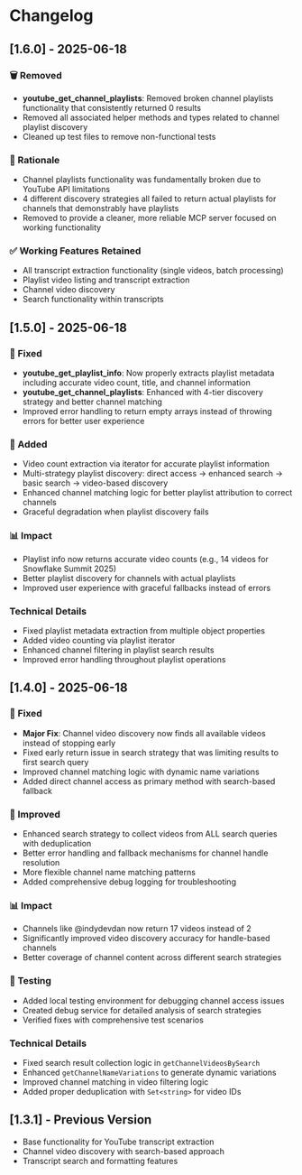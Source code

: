 # Changelog

## [1.6.0] - 2025-06-18

### 🗑️ Removed
- **youtube_get_channel_playlists**: Removed broken channel playlists functionality that consistently returned 0 results
- Removed all associated helper methods and types related to channel playlist discovery
- Cleaned up test files to remove non-functional tests

### 🎯 Rationale
- Channel playlists functionality was fundamentally broken due to YouTube API limitations
- 4 different discovery strategies all failed to return actual playlists for channels that demonstrably have playlists
- Removed to provide a cleaner, more reliable MCP server focused on working functionality

### ✅ Working Features Retained
- All transcript extraction functionality (single videos, batch processing)
- Playlist video listing and transcript extraction
- Channel video discovery
- Search functionality within transcripts

## [1.5.0] - 2025-06-18

### 🔧 Fixed
- **youtube_get_playlist_info**: Now properly extracts playlist metadata including accurate video count, title, and channel information
- **youtube_get_channel_playlists**: Enhanced with 4-tier discovery strategy and better channel matching
- Improved error handling to return empty arrays instead of throwing errors for better user experience

### 🚀 Added
- Video count extraction via iterator for accurate playlist information
- Multi-strategy playlist discovery: direct access → enhanced search → basic search → video-based discovery
- Enhanced channel matching logic for better playlist attribution to correct channels
- Graceful degradation when playlist discovery fails

### 📊 Impact
- Playlist info now returns accurate video counts (e.g., 14 videos for Snowflake Summit 2025)
- Better playlist discovery for channels with actual playlists
- Improved user experience with graceful fallbacks instead of errors

### Technical Details
- Fixed playlist metadata extraction from multiple object properties
- Added video counting via playlist iterator
- Enhanced channel filtering in playlist search results
- Improved error handling throughout playlist operations

## [1.4.0] - 2025-06-18

### 🔧 Fixed
- **Major Fix**: Channel video discovery now finds all available videos instead of stopping early
- Fixed early return issue in search strategy that was limiting results to first search query
- Improved channel matching logic with dynamic name variations
- Added direct channel access as primary method with search-based fallback

### 🚀 Improved  
- Enhanced search strategy to collect videos from ALL search queries with deduplication
- Better error handling and fallback mechanisms for channel handle resolution
- More flexible channel name matching patterns
- Added comprehensive debug logging for troubleshooting

### 📊 Impact
- Channels like @indydevdan now return 17 videos instead of 2
- Significantly improved video discovery accuracy for handle-based channels
- Better coverage of channel content across different search strategies

### 🧪 Testing
- Added local testing environment for debugging channel access issues
- Created debug service for detailed analysis of search strategies
- Verified fixes with comprehensive test scenarios

### Technical Details
- Fixed search result collection logic in `getChannelVideosBySearch`
- Enhanced `getChannelNameVariations` to generate dynamic variations
- Improved channel matching in video filtering logic
- Added proper deduplication with `Set<string>` for video IDs

## [1.3.1] - Previous Version
- Base functionality for YouTube transcript extraction
- Channel video discovery with search-based approach
- Transcript search and formatting features